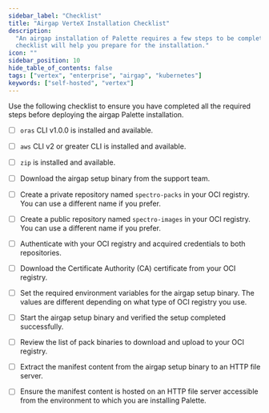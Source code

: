```yaml
---
sidebar_label: "Checklist"
title: "Airgap VerteX Installation Checklist"
description:
  "An airgap installation of Palette requires a few steps to be completed before the installation can begin. This
  checklist will help you prepare for the installation."
icon: ""
sidebar_position: 10
hide_table_of_contents: false
tags: ["vertex", "enterprise", "airgap", "kubernetes"]
keywords: ["self-hosted", "vertex"]
---
```


Use the following checklist to ensure you have completed all the required steps before deploying the airgap Palette
installation.

- [ ] `oras` CLI v1.0.0 is installed and available.

- [ ] `aws` CLI v2 or greater CLI is installed and available.

- [ ] `zip` is installed and available.

- [ ] Download the airgap setup binary from the support team.

- [ ] Create a private repository named `spectro-packs` in your OCI registry. You can use a different name if you
      prefer.

- [ ] Create a public repository named `spectro-images` in your OCI registry. You can use a different name if you
      prefer.

- [ ] Authenticate with your OCI registry and acquired credentials to both repositories.

- [ ] Download the Certificate Authority (CA) certificate from your OCI registry.

- [ ] Set the required environment variables for the airgap setup binary. The values are different depending on what
      type of OCI registry you use.

- [ ] Start the airgap setup binary and verified the setup completed successfully.

- [ ] Review the list of pack binaries to download and upload to your OCI registry.

- [ ] Extract the manifest content from the airgap setup binary to an HTTP file server.

- [ ] Ensure the manifest content is hosted on an HTTP file server accessible from the environment to which you are
      installing Palette.
